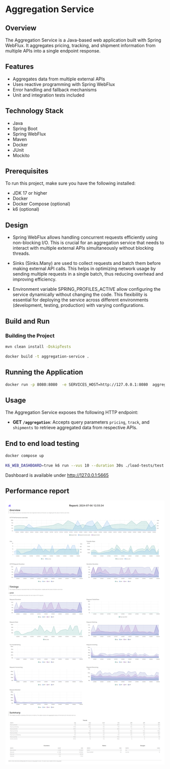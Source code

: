 # Aggregation Service

## Overview

The Aggregation Service is a Java-based web application built with Spring WebFlux. It aggregates pricing, tracking, and
shipment information from multiple APIs into a single endpoint response.

## Features

- Aggregates data from multiple external APIs
- Uses reactive programming with Spring WebFlux
- Error handling and fallback mechanisms
- Unit and integration tests included

## Technology Stack

- Java
- Spring Boot
- Spring WebFlux
- Maven
- Docker
- JUnit
- Mockito

## Prerequisites

To run this project, make sure you have the following installed:

- JDK 17 or higher
- Docker
- Docker Compose (optional)
- k6 (optional)

## Design

- Spring WebFlux allows handling concurrent requests efficiently using non-blocking I/O.
  This is crucial for an aggregation service that needs to interact with multiple external
  APIs simultaneously without blocking threads.

- Sinks (Sinks.Many) are used to collect requests and batch them before making external API calls.
  This helps in optimizing network usage by sending multiple requests in a single batch,
  thus reducing overhead and improving efficiency.

- Environment variable SPRING_PROFILES_ACTIVE allow configuring the service
  dynamically without changing the code. This flexibility is essential for deploying the service across
  different environments (development, testing, production) with varying configurations.

## Build and Run

### Building the Project

```sh
mvn clean install -DskipTests
```

```sh
docker build -t aggregation-service .
```

## Running the Application

```sh
docker run -p 8080:8080  -e SERVICES_HOST=http://127.0.0.1:8080  aggregation-service 
```

## Usage

The Aggregation Service exposes the following HTTP endpoint:

- **GET `/aggregation`**: Accepts query parameters `pricing`, `track`, and `shipments` to retrieve aggregated data from
  respective APIs.

## End to end load testing

 ```sh
docker compose up
```

 ```sh
K6_WEB_DASHBOARD=true k6 run --vus 10 --duration 30s ./load-tests/test.js
```

Dashboard is available under http://127.0.0.1:5665

## Performance report

![performance.png](performance.png)